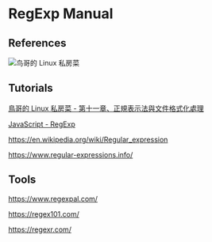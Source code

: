 <!-- #regexp -->
# RegExp Manual

<!-- #regexp-ref -->
## References

![鸟哥的 Linux 私房菜](https://gitee.com/mrhuangyuhui/images/raw/master/regexp/regexp-vbird-1.jpg)

<!-- #regexp-tutorial -->
## Tutorials

[鳥哥的 Linux 私房菜 - 第十一章、正規表示法與文件格式化處理](/tutorials/linux/linux-vbird-basic/ch11.md)

[JavaScript - RegExp](/tutorials/js/js-regexp.md)

<https://en.wikipedia.org/wiki/Regular_expression>

<https://www.regular-expressions.info/>

<!-- #regexp-tool -->
## Tools

<https://www.regexpal.com/>

<https://regex101.com/>

<https://regexr.com/>
